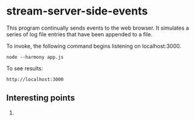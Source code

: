 # stream-server-side-events

This program continually sends events to the web browser. It simulates a series of log file entries that have been appended to a file.

To invoke, the following command begins listening on localhost:3000.

    node --harmony app.js

To see results:

    http://localhost:3000

## Interesting points

1.
